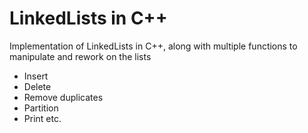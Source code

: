 # LinkedLists in C++

Implementation of LinkedLists in C++, along with multiple functions to manipulate and rework on the lists
* Insert
* Delete
* Remove duplicates
* Partition
* Print
etc.
